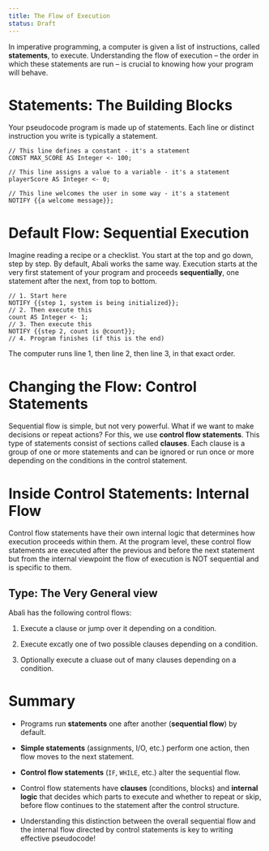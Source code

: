```yaml
---
title: The Flow of Execution
status: Draft
---
```

In imperative programming, a computer is given a list of instructions, called **statements**, to execute. Understanding the flow of execution – the order in which these statements are run – is crucial to knowing how your program will behave.

# Statements: The Building Blocks
Your pseudocode program is made up of statements. Each line or distinct instruction you write is typically a statement.

```
// This line defines a constant - it's a statement
CONST MAX_SCORE AS Integer <- 100;

// This line assigns a value to a variable - it's a statement
playerScore AS Integer <- 0;

// This line welcomes the user in some way - it's a statement
NOTIFY {{a welcome message}};
```

# Default Flow: Sequential Execution
Imagine reading a recipe or a checklist. You start at the top and go down, step by step. By default, Abali works the same way. Execution starts at the very first statement of your program and proceeds **sequentially**, one statement after the next, from top to bottom.

```
// 1. Start here
NOTIFY {{step 1, system is being initialized}};
// 2. Then execute this
count AS Integer <- 1;
// 3. Then execute this
NOTIFY {{step 2, count is @count}};
// 4. Program finishes (if this is the end)
```

The computer runs line 1, then line 2, then line 3, in that exact order.

# Changing the Flow: Control Statements
Sequential flow is simple, but not very powerful. What if we want to make decisions or repeat actions? For this, we use **control flow statements**. This type of statements consist of sections called **clauses**. Each clause is a group of one or more statements and can be ignored or run once or more depending on the conditions in the control statement.

# Inside Control Statements: Internal Flow
Control flow statements have their own internal logic that determines how execution proceeds within them. At the program level, these control flow statements are executed after the previous and before the next statement but from the internal viewpoint the flow of execution is NOT sequential and is specific to them.

## Type: The Very General view

Abali has the following control flows:

1. Execute a clause or jump over it depending on a condition.

2. Execute excatly one of two possible clauses depending on a condition.

3. Optionally execute a cluase out of many clauses depending on a condition.

# Summary
* Programs run **statements** one after another (**sequential flow**) by default.

* **Simple statements** (assignments, I/O, etc.) perform one action, then flow moves to the next statement.

* **Control flow statements** (`IF`, `WHILE`, etc.) alter the sequential flow.

* Control flow statements have **clauses** (conditions, blocks) and **internal logic** that decides which parts to execute and whether to repeat or skip, before flow continues to the statement after the control structure.

* Understanding this distinction between the overall sequential flow and the internal flow directed by control statements is key to writing effective pseudocode!
